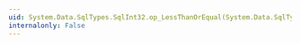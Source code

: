 ```yaml
---
uid: System.Data.SqlTypes.SqlInt32.op_LessThanOrEqual(System.Data.SqlTypes.SqlInt32,System.Data.SqlTypes.SqlInt32)
internalonly: False
---
```

